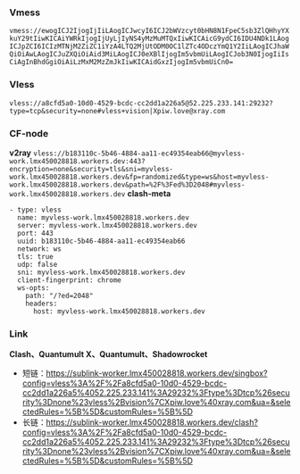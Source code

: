 ### Vmess
`vmess://ewogICJ2IjogIjIiLAogICJwcyI6ICJ2bWVzcyt0bHN8N1FpeC5sb3ZlQHhyYXkuY29tIiwKICAiYWRkIjogIjUyLjIyNS4yMzMuMTQxIiwKICAicG9ydCI6IDU4NDk1LAogICJpZCI6ICIzMTNjM2ZiZC1iYzA4LTQ2MjUtODM0OC1lZTc4ODczYmQ1Y2IiLAogICJhaWQiOiAwLAogICJuZXQiOiAid3MiLAogICJ0eXBlIjogIm5vbmUiLAogICJob3N0IjogIiIsCiAgInBhdGgiOiAiLzMxM2MzZmJkIiwKICAidGxzIjogIm5vbmUiCn0=`
### Vless
`vless://a8cfd5a0-10d0-4529-bcdc-cc2dd1a226a5@52.225.233.141:29232?type=tcp&security=none#vless+vision|Xpiw.love@xray.com`
### CF-node
**v2ray**
`vless://b183110c-5b46-4884-aa11-ec49354eab66@myvless-work.lmx450028818.workers.dev:443?encryption=none&security=tls&sni=myvless-work.lmx450028818.workers.dev&fp=randomized&type=ws&host=myvless-work.lmx450028818.workers.dev&path=%2F%3Fed%3D2048#myvless-work.lmx450028818.workers.dev`
**clash-meta**
```
- type: vless
  name: myvless-work.lmx450028818.workers.dev
  server: myvless-work.lmx450028818.workers.dev
  port: 443
  uuid: b183110c-5b46-4884-aa11-ec49354eab66
  network: ws
  tls: true
  udp: false
  sni: myvless-work.lmx450028818.workers.dev
  client-fingerprint: chrome
  ws-opts:
    path: "/?ed=2048"
    headers:
      host: myvless-work.lmx450028818.workers.dev
```


### Link
**Clash、Quantumult X、Quantumult、Shadowrocket**

- 短链：https://sublink-worker.lmx450028818.workers.dev/singbox?config=vless%3A%2F%2Fa8cfd5a0-10d0-4529-bcdc-cc2dd1a226a5%4052.225.233.141%3A29232%3Ftype%3Dtcp%26security%3Dnone%23vless%2Bvision%7CXpiw.love%40xray.com&ua=&selectedRules=%5B%5D&customRules=%5B%5D
- 长链：https://sublink-worker.lmx450028818.workers.dev/clash?config=vless%3A%2F%2Fa8cfd5a0-10d0-4529-bcdc-cc2dd1a226a5%4052.225.233.141%3A29232%3Ftype%3Dtcp%26security%3Dnone%23vless%2Bvision%7CXpiw.love%40xray.com&ua=&selectedRules=%5B%5D&customRules=%5B%5D
